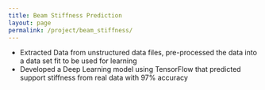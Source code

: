 ```yaml
---
title: Beam Stiffness Prediction
layout: page
permalink: /project/beam_stiffness/
---
```


- Extracted Data from unstructured data files, pre-processed the data into a data set fit to be used for learning
- Developed a Deep Learning model using TensorFlow that predicted support stiffness from real data with 97% accuracy
